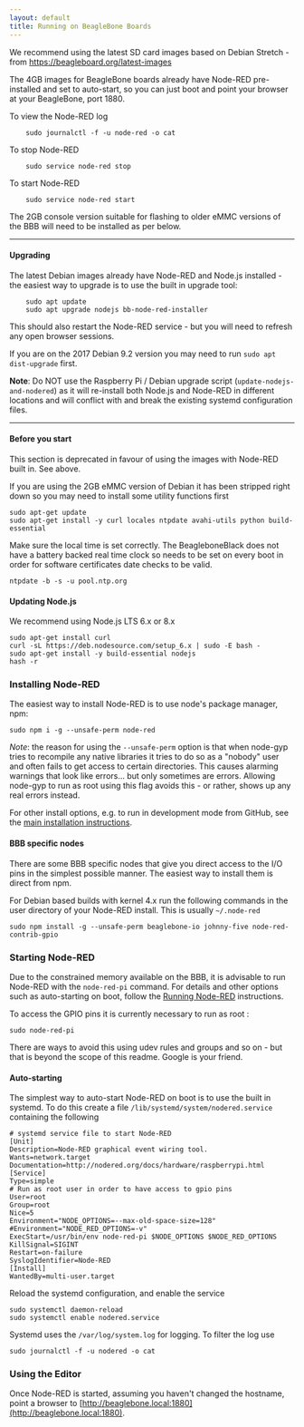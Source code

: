 ```yaml
---
layout: default
title: Running on BeagleBone Boards
---
```


We recommend using the latest SD card images based on Debian Stretch - from https://beagleboard.org/latest-images

The 4GB images for BeagleBone boards already have Node-RED pre-installed and set to auto-start, so you can just boot
and point your browser at your BeagleBone, port 1880.

To view the Node-RED log

        sudo journalctl -f -u node-red -o cat

To stop Node-RED

        sudo service node-red stop

To start Node-RED

        sudo service node-red start


The 2GB console version suitable for flashing to older eMMC versions of the BBB will need to be installed as per below.

---

#### Upgrading

The latest Debian images already have Node-RED and Node.js installed - the easiest way to upgrade is to use the built in upgrade tool:

        sudo apt update
        sudo apt upgrade nodejs bb-node-red-installer

This should also restart the Node-RED service - but you will need to refresh any open browser sessions.

If you are on the 2017 Debian 9.2 version you may need to run `sudo apt dist-upgrade` first.

**Note**: Do NOT use the Raspberry Pi / Debian upgrade script (`update-nodejs-and-nodered`) as it will re-install
both Node.js and Node-RED in different locations and will conflict with and break the existing systemd configuration files.

---

#### Before you start

<div class="doc-callout">
This section is deprecated in favour of using the images with Node-RED built in. See above.
</div>

If you are using the 2GB eMMC version of Debian it has been stripped right down so you may need to install some
utility functions first

    sudo apt-get update
    sudo apt-get install -y curl locales ntpdate avahi-utils python build-essential

Make sure the local time is set correctly. The BeagleboneBlack does not have a
battery backed real time clock so needs to be set on every boot in order for
software certificates date checks to be valid.

    ntpdate -b -s -u pool.ntp.org

#### Updating Node.js

We recommend using Node.js LTS 6.x or 8.x

    sudo apt-get install curl
    curl -sL https://deb.nodesource.com/setup_6.x | sudo -E bash -
    sudo apt-get install -y build-essential nodejs
    hash -r

### Installing Node-RED

The easiest way to install Node-RED is to use node's package manager, npm:

    sudo npm i -g --unsafe-perm node-red

_Note_: the reason for using the `--unsafe-perm` option is that when node-gyp tries
to recompile any native libraries it tries to do so as a "nobody" user and often
fails to get access to certain directories. This causes alarming warnings that look
like errors... but only sometimes are errors. Allowing node-gyp to run as root using
this flag avoids this - or rather, shows up any real errors instead.

For other install options, e.g. to run in development mode from GitHub, see the [main installation instructions](../getting-started/installation#install-node-red).

#### BBB specific nodes

There are some BBB specific nodes that give you direct access to the I/O pins in the simplest possible manner.
The easiest way to install them is direct from npm.

For Debian based builds with kernel 4.x run the following commands in the user
directory of your Node-RED install. This is usually `~/.node-red`

    sudo npm install -g --unsafe-perm beaglebone-io johnny-five node-red-contrib-gpio


### Starting Node-RED

Due to the constrained memory available on the BBB, it is advisable to
run Node-RED with the `node-red-pi` command. For details and other options such
as auto-starting on boot, follow the [Running Node-RED](../getting-started/running)
instructions.

To access the GPIO pins it is currently necessary to run as root :

    sudo node-red-pi

There are ways to avoid this using udev rules and groups and so on - but that is
beyond the scope of this readme. Google is your friend.

#### Auto-starting

The simplest way to auto-start Node-RED on boot is to use the built in systemd.
To do this create a file `/lib/systemd/system/nodered.service` containing the following

    # systemd service file to start Node-RED
    [Unit]
    Description=Node-RED graphical event wiring tool.
    Wants=network.target
    Documentation=http://nodered.org/docs/hardware/raspberrypi.html
    [Service]
    Type=simple
    # Run as root user in order to have access to gpio pins
    User=root
    Group=root
    Nice=5
    Environment="NODE_OPTIONS=--max-old-space-size=128"
    #Environment="NODE_RED_OPTIONS=-v"
    ExecStart=/usr/bin/env node-red-pi $NODE_OPTIONS $NODE_RED_OPTIONS
    KillSignal=SIGINT
    Restart=on-failure
    SyslogIdentifier=Node-RED
    [Install]
    WantedBy=multi-user.target

Reload the systemd configuration, and enable the service

    sudo systemctl daemon-reload
    sudo systemctl enable nodered.service

Systemd uses the `/var/log/system.log` for logging.  To filter the log use

    sudo journalctl -f -u nodered -o cat

### Using the Editor

Once Node-RED is started, assuming you haven't changed the hostname, point a
browser to [http://beaglebone.local:1880](http://beaglebone.local:1880).
